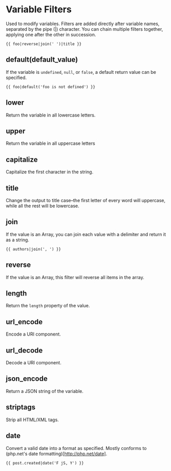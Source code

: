 # Variable Filters

Used to modify variables. Filters are added directly after variable names, separated by the pipe (|) character. You can chain multiple filters together, applying one after the other in succession.

    {{ foo|reverse|join(' ')|title }}

## default(default_value)

If the variable is `undefined`, `null`, or `false`, a default return value can be specified.

    {{ foo|default('foo is not defined') }}

## lower

Return the variable in all lowercase letters.

## upper

Return the variable in all uppercase letters

## capitalize

Capitalize the first character in the string.

## title

Change the output to title case–the first letter of every word will uppercase, while all the rest will be lowercase.

## join

If the value is an Array, you can join each value with a delimiter and return it as a string.

    {{ authors|join(', ') }}

## reverse

If the value is an Array, this filter will reverse all items in the array.

## length

Return the `length` property of the value.

## url_encode

Encode a URI component.

## url_decode

Decode a URI component.

## json_encode

Return a JSON string of the variable.

## striptags

Strip all HTML/XML tags.

## date

Convert a valid date into a format as specified. Mostly conforms to (php.net's date formatting)[http://php.net/date].

    {{ post.created|date('F jS, Y') }}
